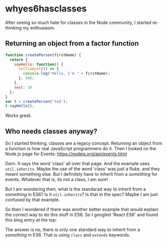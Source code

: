 # whyes6hasclasses

After seeing so much hate for classes in the Node community, I started re-thinking my enthusiasm.

## Returning an object from a factor function

```javascript
function createPerson(firstName) {                                                                            
  return {                                                                                    
    sayHello: function() {                                                                                        
      setTimeout(() => {                                                                                                
        console.log("Hello, I'm " + firstName);                                                                         
      }, 50);                                                                                                           
    },                                                            
    test: 10                                                                                                            
  };                                                                                                                    
}                                                                                                                                                                       
var t = createPerson('ted');                                                                                            
t.sayHello();                
```

Works great.

## Who needs classes anyway?

So I started thinking, classes are a legacy concept. Returning an object from a function is how real JavaScript programmers do it. Then I looked on the Node.js page for Events: https://nodejs.org/api/events.html

Darn.  It says the word 'class' all over that page.  And the example uses `util.inherits`.  Maybe the use of the word 'class' was just a fluke, and they meant something else.  But I definitely have to inherit from a _something_ for events.  Whatever that is, its not a class, I am sure!  

But I am wondering then, what is the standarad way to inherit from a _something_ in ES6?  Is it `util.inherits`?  Is that in the spec?   Maybe I am just confused by that example.

So then I wondered if there was another better example that would explain the correct way to do this stuff in ES6.  So I googled 'React ES6' and found this blog entry at the top:



The answer is no, there is only one standard way to inherit from a _something_ in ES6.  That is using `class` and `extends` keywords.



